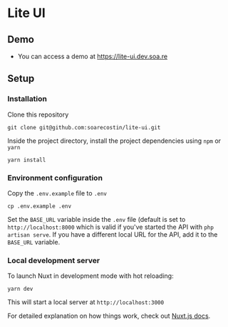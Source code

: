 # Lite UI

## Demo

* You can access a demo at https://lite-ui.dev.soa.re

## Setup

### Installation

Clone this repository
```
git clone git@github.com:soarecostin/lite-ui.git
```

Inside the project directory, install the project dependencies using `npm` or `yarn`
```
yarn install
```

### Environment configuration

Copy the `.env.example` file to `.env`
```
cp .env.example .env
```
Set the `BASE_URL` variable inside the `.env` file (default is set to `http://localhost:8000` which is valid if you've started the API with `php artisan serve`. If you have a different local URL for the API, add it to the `BASE_URL` variable.


### Local development server

To launch Nuxt in development mode with hot reloading:
```
yarn dev
```
This will start a local server at `http://localhost:3000`

For detailed explanation on how things work, check out [Nuxt.js docs](https://nuxtjs.org).
